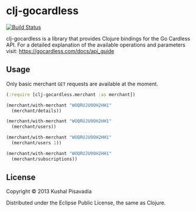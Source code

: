 # clj-gocardless

[![Build Status](https://travis-ci.org/KushalP/clj-gocardless.png?branch=master)](https://travis-ci.org/KushalP/clj-gocardless)

clj-gocardless is a library that provides Clojure bindings for the Go
Cardless API. For a detailed explanation of the available operations
and parameters visit: https://gocardless.com/docs/api_guide

## Usage

Only basic merchant `GET` requests are available at the moment.

```clojure
(:require [clj-gocardless.merchant :as merchant])

(merchant/with-merchant "WOQRUJU9OH2HH1"
  (merchant/details))

(merchant/with-merchant "WOQRUJU9OH2HH1"
  (merchant/users))

(merchant/with-merchant "WOQRUJU9OH2HH1"
  (merchant/users 1))

(merchant/with-merchant "WOQRUJU9OH2HH1"
  (merchant/subscriptions))
```

## License

Copyright © 2013 Kushal Pisavadia

Distributed under the Eclipse Public License, the same as Clojure.
